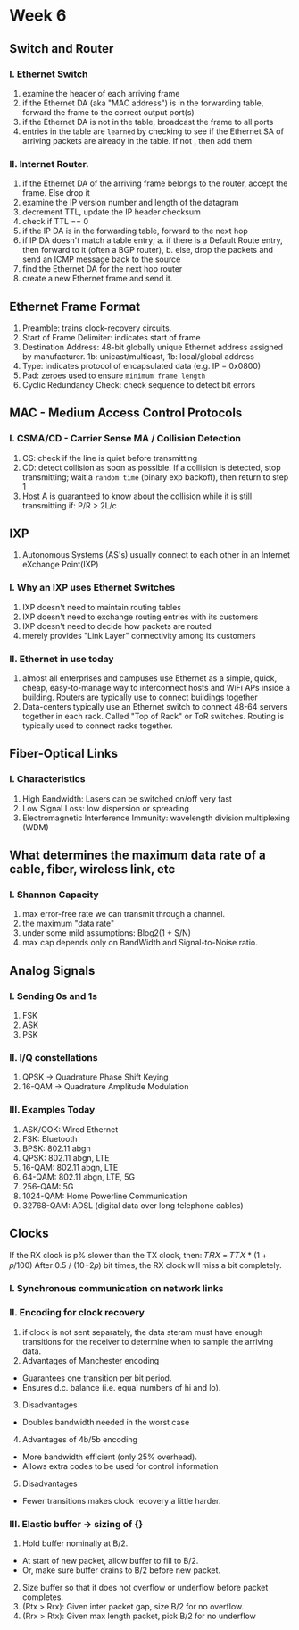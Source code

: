 # Week 6
## Switch and Router
### I. Ethernet Switch
1. examine the header of each arriving frame
2. if the Ethernet DA (aka "MAC address") is in the forwarding table, forward the frame to the correct output port(s)
3. if the Ethernet DA is not in the table, broadcast the frame to all ports
4. entries in the table are `learned` by checking to see if the Ethernet SA of arriving packets are already in the table. If not , then add them
### II. Internet Router.
1. if the Ethernet DA of the arriving frame belongs to the router, accept the frame. Else drop it
2. examine the IP version number and length of the datagram
3. decrement TTL, update the IP header checksum
4. check if TTL == 0
5. if the IP DA is in the forwarding table, forward to the next hop
6. if IP DA doesn't match a table entry; a. if there is a Default Route entry, then forward to it (often a BGP router), b. else, drop the packets and send an ICMP message back to the source
7. find the Ethernet DA for the next hop router
8. create a new Ethernet frame and send it.
## Ethernet Frame Format
1. Preamble: trains clock-recovery circuits.
2. Start of Frame Delimiter: indicates start of frame
3. Destination Address: 48-bit globally unique Ethernet address assigned by manufacturer. 1b: unicast/multicast, 1b: local/global address
4. Type: indicates protocol of encapsulated data (e.g. IP = 0x0800)
5. Pad: zeroes used to ensure `minimum frame length`
6. Cyclic Redundancy Check: check sequence to detect bit errors
## MAC - Medium Access Control Protocols
### I. CSMA/CD - Carrier Sense MA / Collision Detection
1. CS: check if the line is quiet before transmitting
2. CD: detect collision as soon as possible. If a collision is detected, stop transmitting; wait a `random time` (binary exp backoff), then return to step 1
3. Host A is guaranteed to know about the collision while it is still transmitting if: P/R > 2L/c
## IXP
1. Autonomous Systems (AS's) usually connect to each other in an Internet eXchange Point(IXP)
### I. Why an IXP uses Ethernet Switches
1. IXP doesn't need to maintain routing tables
2. IXP doesn't need to exchange routing entries with its customers
3. IXP doesn't need to decide how packets are routed
4. merely provides "Link Layer" connectivity among its customers
### II. Ethernet in use today
1. almost all enterprises and campuses use Ethernet as a simple, quick, cheap, easy-to-manage way to interconnect hosts and WiFi APs inside a building. Routers are typically use to connect buildings together
2. Data-centers typically use an Ethernet switch to connect 48-64 servers together in each rack. Called "Top of Rack" or ToR switches. Routing is typically used to connect racks together.
## Fiber-Optical Links
### I. Characteristics
1. High Bandwidth: Lasers can be switched on/off very fast
2. Low Signal Loss: low dispersion or spreading
3. Electromagnetic Interference Immunity: wavelength division multiplexing (WDM)
## What determines the maximum data rate of a cable, fiber, wireless link, etc
### I. Shannon Capacity
1. max error-free rate we can transmit through a channel.
2. the maximum "data rate"
3. under some mild assumptions: Blog2(1 + S/N)
4. max cap depends only on BandWidth and Signal-to-Noise ratio.
## Analog Signals
### I. Sending 0s and 1s
1. FSK
2. ASK
3. PSK
### II. I/Q constellations
1. QPSK -> Quadrature Phase Shift Keying
2. 16-QAM -> Quadrature Amplitude Modulation
### III. Examples Today
1. ASK/OOK: Wired Ethernet
2. FSK: Bluetooth
3. BPSK: 802.11 abgn
4. QPSK: 802.11 abgn, LTE
5. 16-QAM: 802.11 abgn, LTE 
6. 64-QAM: 802.11 abgn, LTE, 5G
7. 256-QAM: 5G
8. 1024-QAM: Home Powerline Communication
9. 32768-QAM: ADSL (digital data over long telephone cables)
## Clocks
If the RX clock is p% slower than the TX clock, then: 𝑇𝑅𝑋 = 𝑇𝑇𝑋 * (1 + 𝑝/100)
After 0.5 / (10−2𝑝) bit times, the RX clock will miss a bit completely.
### I. Synchronous communication on network links
### II. Encoding for clock recovery
1. if clock is not sent separately, the data steram must have enough transitions for the receiver to determine when to sample the arriving data.
2. Advantages of Manchester encoding
- Guarantees one transition per bit period. 
- Ensures d.c. balance (i.e. equal numbers of hi and lo).
3. Disadvantages
- Doubles bandwidth needed in the worst case
4. Advantages of 4b/5b encoding
- More bandwidth efficient (only 25% overhead). 
- Allows extra codes to be used for control information
5. Disadvantages
- Fewer transitions makes clock recovery a little harder.
### III. Elastic buffer -> sizing of {}
1. Hold buffer nominally at B/2.
- At start of new packet, allow buffer to fill to B/2.
- Or, make sure buffer drains to B/2 before new packet.
2. Size buffer so that it does not overflow or underflow
before packet completes.
3. (Rtx > Rrx): Given inter packet gap, size B/2 for no overflow.
4. (Rrx > Rtx): Given max length packet, pick B/2 for no underflow